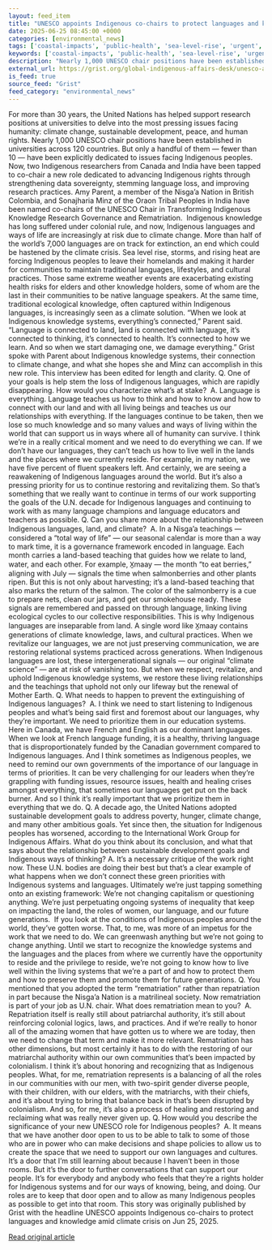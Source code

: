 ```yaml
---
layout: feed_item
title: "UNESCO appoints Indigenous co-chairs to protect languages and knowledge amid climate crisis"
date: 2025-06-25 08:45:00 +0000
categories: [environmental_news]
tags: ['coastal-impacts', 'public-health', 'sea-level-rise', 'urgent', 'year-2025', 'climate-health']
keywords: ['coastal-impacts', 'public-health', 'sea-level-rise', 'urgent', 'appoints', 'indigenous', 'year-2025', 'unesco']
description: "Nearly 1,000 UNESCO chair positions have been established in universities across 120 countries"
external_url: https://grist.org/global-indigenous-affairs-desk/unesco-appoints-indigenous-co-chairs-to-protect-languages-and-knowledge-amid-climate-crisis/
is_feed: true
source_feed: "Grist"
feed_category: "environmental_news"
---
```


For more than 30 years, the United Nations has helped support research positions at universities to delve into the most pressing issues facing humanity: climate change, sustainable development, peace, and human rights. Nearly 1,000 UNESCO chair positions have been established in universities across 120 countries. But only a handful of them —&nbsp;fewer than 10 — have been explicitly dedicated to issues facing Indigenous peoples. Now, two Indigenous researchers from Canada and India have been tapped to co-chair a new role dedicated to advancing Indigenous rights through strengthening data sovereignty, stemming language loss, and improving research practices. Amy Parent, a member of the Nisga’a Nation in British Colombia, and Sonajharia Minz of the Oraon Tribal Peoples in India have been named co-chairs of the UNESCO Chair in Transforming Indigenous Knowledge Research Governance and Rematriation.&nbsp; Indigenous knowledge has long suffered under colonial rule, and now, Indigenous languages and ways of life are increasingly at risk due to climate change. More than half of the world’s 7,000 languages are on track for extinction, an end which could be hastened by the climate crisis. Sea level rise, storms, and rising heat are forcing Indigenous peoples to leave their homelands and making it harder for communities to maintain traditional languages, lifestyles, and cultural practices. Those same extreme weather events are exacerbating existing health risks for elders and other knowledge holders, some of whom are the last in their communities to be native language speakers. At the same time, traditional ecological knowledge, often captured within Indigenous languages, is increasingly seen as a climate solution. “When we look at Indigenous knowledge systems, everything&#8217;s connected,” Parent said. “Language is connected to land, land is connected with language, it&#8217;s connected to thinking, it&#8217;s connected to health. It&#8217;s connected to how we learn. And so when we start damaging one, we damage everything.” Grist spoke with Parent about Indigenous knowledge systems, their connection to climate change, and what she hopes she and Minz can accomplish in this new role. This interview has been edited for length and clarity. Q. One of your goals is help stem the loss of Indigenous languages, which are rapidly disappearing. How would you characterize what’s at stake?&nbsp; A. Language is everything. Language teaches us how to think and how to know and how to connect with our land and with all living beings and teaches us our relationships with everything. If the languages continue to be taken, then we lose so much knowledge and so many values and ways of living within the world that can support us in ways where all of humanity can survive. I think we&#8217;re in a really critical moment and we need to do everything we can. If we don&#8217;t have our languages, they can&#8217;t teach us how to live well in the lands and the places where we currently reside. For example, in my nation, we have five percent of fluent speakers left. And certainly, we are seeing a reawakening of Indigenous languages around the world. But it&#8217;s also a pressing priority for us to continue restoring and revitalizing them. So that&#8217;s something that we really want to continue in terms of our work supporting the goals of the U.N. decade for Indigenous languages and continuing to work with as many language champions and language educators and teachers as possible. Q. Can you share more about the relationship between Indigenous languages, land, and climate?&nbsp; A. In a Nisg̱a’a teachings — considered a “total way of life” — our seasonal calendar is more than a way to mark time, it is a governance framework encoded in language. Each month carries a land-based teaching that guides how we relate to land, water, and each other. For example, X̱maay — the month “to eat berries,” aligning with July — signals the time when salmonberries and other plants ripen. But this is not only about harvesting; it’s a land-based teaching that also marks the return of the salmon. The color of the salmonberry is a cue to prepare nets, clean our jars, and get our smokehouse ready. These signals are remembered and passed on through language, linking living ecological cycles to our collective responsibilities. This is why Indigenous languages are inseparable from land. A single word like X̱maay contains generations of climate knowledge, laws, and cultural practices. When we revitalize our languages, we are not just preserving communication, we are restoring relational systems practiced across generations. When Indigenous languages are lost, these intergenerational signals — our original “climate science” — are at risk of vanishing too. But when we respect, revitalize, and uphold Indigenous knowledge systems, we restore these living relationships and the teachings that uphold not only our lifeway but the renewal of Mother Earth. Q. What needs to happen to prevent the extinguishing of Indigenous languages?&nbsp; A. I think we need to start listening to Indigenous peoples and what&#8217;s being said first and foremost about our languages, why they&#8217;re important. We need to prioritize them in our education systems. Here in Canada, we have French and English as our dominant languages. When we look at French language funding, it is a healthy, thriving language that is disproportionately funded by the Canadian government compared to Indigenous languages. And I think sometimes as Indigenous peoples, we need to remind our own governments of the importance of our language in terms of priorities. It can be very challenging for our leaders when they&#8217;re grappling with funding issues, resource issues, health and healing crises amongst everything, that sometimes our languages get put on the back burner. And so I think it&#8217;s really important that we prioritize them in everything that we do. Q. A decade ago, the United Nations adopted sustainable development goals to address poverty, hunger, climate change, and many other ambitious goals. Yet since then, the situation for Indigenous peoples has worsened, according to the International Work Group for Indigenous Affairs. What do you think about its conclusion, and what that says about the relationship between sustainable development goals and Indigenous ways of thinking? A. It&#8217;s a necessary critique of the work right now. These U.N. bodies are doing their best but that&#8217;s a clear example of what happens when we don&#8217;t connect these green priorities with Indigenous systems and languages. Ultimately we&#8217;re just tapping something onto an existing framework: We&#8217;re not changing capitalism or questioning anything. We&#8217;re just perpetuating ongoing systems of inequality that keep on impacting the land, the roles of women, our language, and our future generations.&nbsp; If you look at the conditions of Indigenous peoples around the world, they&#8217;ve gotten worse. That, to me, was more of an impetus for the work that we need to do. We can greenwash anything but we&#8217;re not going to change anything. Until we start to recognize the knowledge systems and the languages and the places from where we currently have the opportunity to reside and the privilege to reside, we&#8217;re not going to know how to live well within the living systems that we&#8217;re a part of and how to protect them and how to preserve them and promote them for future generations. Q. You mentioned that you adopted the term “rematriation” rather than repatriation in part because the Nisga’a Nation is a matrilineal society. Now rematriation is part of your job as U.N. chair. What does rematriation mean to you?&nbsp; A. Repatriation itself is really still about patriarchal authority, it&#8217;s still about reinforcing colonial logics, laws, and practices. And if we&#8217;re really to honor all of the amazing women that have gotten us to where we are today, then we need to change that term and make it more relevant. Rematriation has other dimensions, but most certainly it has to do with the restoring of our matriarchal authority within our own communities that’s been impacted by colonialism. I think it&#8217;s about honoring and recognizing that as Indigenous peoples. What, for me, rematriation represents is a balancing of all the roles in our communities with our men, with two-spirit gender diverse people, with their children, with our elders, with the matriarchs, with their chiefs, and it&#8217;s about trying to bring that balance back in that&#8217;s been disrupted by colonialism. And so, for me, it&#8217;s also a process of healing and restoring and reclaiming what was really never given up. Q. How would you describe the significance of your new UNESCO role for Indigenous peoples?&nbsp; A. It means that we have another door open to us to be able to talk to some of those who are in power who can make decisions and shape policies to allow us to create the space that we need to support our own languages and cultures. It&#8217;s a door that I&#8217;m still learning about because I haven&#8217;t been in those rooms. But it&#8217;s the door to further conversations that can support our people. It’s for everybody and anybody who feels that they&#8217;re a rights holder for Indigenous systems and for our ways of knowing, being, and doing. Our roles are to keep that door open and to allow as many Indigenous peoples as possible to get into that room. This story was originally published by Grist with the headline UNESCO appoints Indigenous co-chairs to protect languages and knowledge amid climate crisis on Jun 25, 2025.

[Read original article](https://grist.org/global-indigenous-affairs-desk/unesco-appoints-indigenous-co-chairs-to-protect-languages-and-knowledge-amid-climate-crisis/)
